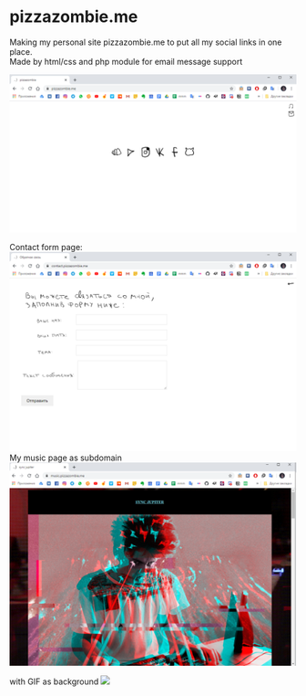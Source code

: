 # pizzazombie.me
Making my personal site pizzazombie.me to put all my social links in one place.
</br>
Made by html/css and php module for email message support

<img src="img/main.png">

Contact form page:
<img src="img/contact.png">
<br>
My music page as subdomain
<img src="img/pz.png">


with GIF as background
<img src="music/src/glitch.gif">
